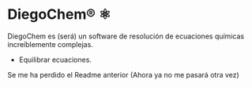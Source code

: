 # DiegoChem® ⚛️
DiegoChem es (será) un software de resolución de ecuaciones químicas increíblemente complejas.
* Equilibrar ecuaciones.

Se me ha perdido el Readme anterior (Ahora ya no me pasará otra vez)
